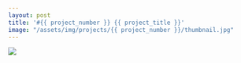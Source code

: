 ```yaml
---
layout: post
title: '#{{ project_number }} {{ project_title }}'
image: "/assets/img/projects/{{ project_number }}/thumbnail.jpg"
---
```


<img src="/assets/img/projects/{{ project_number }}/full.jpg">